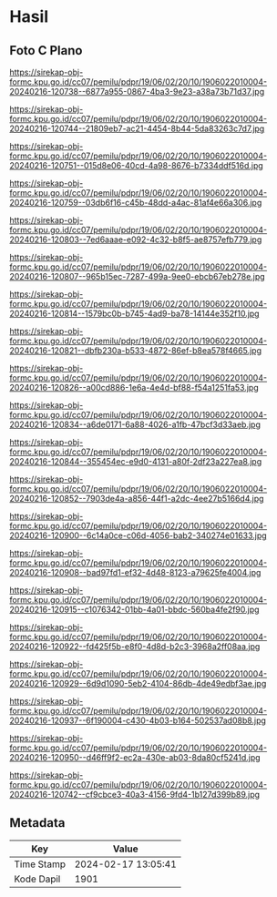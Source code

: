 # Hasil

## Foto C Plano

https://sirekap-obj-formc.kpu.go.id/cc07/pemilu/pdpr/19/06/02/20/10/1906022010004-20240216-120738--6877a955-0867-4ba3-9e23-a38a73b71d37.jpg

https://sirekap-obj-formc.kpu.go.id/cc07/pemilu/pdpr/19/06/02/20/10/1906022010004-20240216-120744--21809eb7-ac21-4454-8b44-5da83263c7d7.jpg

https://sirekap-obj-formc.kpu.go.id/cc07/pemilu/pdpr/19/06/02/20/10/1906022010004-20240216-120751--015d8e06-40cd-4a98-8676-b7334ddf516d.jpg

https://sirekap-obj-formc.kpu.go.id/cc07/pemilu/pdpr/19/06/02/20/10/1906022010004-20240216-120759--03db6f16-c45b-48dd-a4ac-81af4e66a306.jpg

https://sirekap-obj-formc.kpu.go.id/cc07/pemilu/pdpr/19/06/02/20/10/1906022010004-20240216-120803--7ed6aaae-e092-4c32-b8f5-ae8757efb779.jpg

https://sirekap-obj-formc.kpu.go.id/cc07/pemilu/pdpr/19/06/02/20/10/1906022010004-20240216-120807--965b15ec-7287-499a-9ee0-ebcb67eb278e.jpg

https://sirekap-obj-formc.kpu.go.id/cc07/pemilu/pdpr/19/06/02/20/10/1906022010004-20240216-120814--1579bc0b-b745-4ad9-ba78-14144e352f10.jpg

https://sirekap-obj-formc.kpu.go.id/cc07/pemilu/pdpr/19/06/02/20/10/1906022010004-20240216-120821--dbfb230a-b533-4872-86ef-b8ea578f4665.jpg

https://sirekap-obj-formc.kpu.go.id/cc07/pemilu/pdpr/19/06/02/20/10/1906022010004-20240216-120826--a00cd886-1e6a-4e4d-bf88-f54a1251fa53.jpg

https://sirekap-obj-formc.kpu.go.id/cc07/pemilu/pdpr/19/06/02/20/10/1906022010004-20240216-120834--a6de0171-6a88-4026-a1fb-47bcf3d33aeb.jpg

https://sirekap-obj-formc.kpu.go.id/cc07/pemilu/pdpr/19/06/02/20/10/1906022010004-20240216-120844--355454ec-e9d0-4131-a80f-2df23a227ea8.jpg

https://sirekap-obj-formc.kpu.go.id/cc07/pemilu/pdpr/19/06/02/20/10/1906022010004-20240216-120852--7903de4a-a856-44f1-a2dc-4ee27b5166d4.jpg

https://sirekap-obj-formc.kpu.go.id/cc07/pemilu/pdpr/19/06/02/20/10/1906022010004-20240216-120900--6c14a0ce-c06d-4056-bab2-340274e01633.jpg

https://sirekap-obj-formc.kpu.go.id/cc07/pemilu/pdpr/19/06/02/20/10/1906022010004-20240216-120908--bad97fd1-ef32-4d48-8123-a79625fe4004.jpg

https://sirekap-obj-formc.kpu.go.id/cc07/pemilu/pdpr/19/06/02/20/10/1906022010004-20240216-120915--c1076342-01bb-4a01-bbdc-560ba4fe2f90.jpg

https://sirekap-obj-formc.kpu.go.id/cc07/pemilu/pdpr/19/06/02/20/10/1906022010004-20240216-120922--fd425f5b-e8f0-4d8d-b2c3-3968a2ff08aa.jpg

https://sirekap-obj-formc.kpu.go.id/cc07/pemilu/pdpr/19/06/02/20/10/1906022010004-20240216-120929--6d9d1090-5eb2-4104-86db-4de49edbf3ae.jpg

https://sirekap-obj-formc.kpu.go.id/cc07/pemilu/pdpr/19/06/02/20/10/1906022010004-20240216-120937--6f190004-c430-4b03-b164-502537ad08b8.jpg

https://sirekap-obj-formc.kpu.go.id/cc07/pemilu/pdpr/19/06/02/20/10/1906022010004-20240216-120950--d46ff9f2-ec2a-430e-ab03-8da80cf5241d.jpg

https://sirekap-obj-formc.kpu.go.id/cc07/pemilu/pdpr/19/06/02/20/10/1906022010004-20240216-120742--cf9cbce3-40a3-4156-9fd4-1b127d399b89.jpg


## Metadata

| Key        | Value               |
| ---------- | ------------------- |
| Time Stamp | 2024-02-17 13:05:41 |
| Kode Dapil | 1901                |



